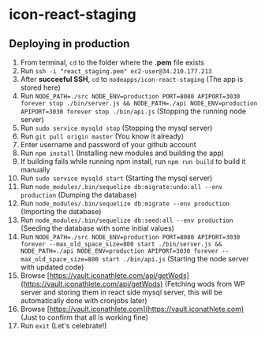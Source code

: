 # icon-react-staging

## Deploying in production
1. From terminal, `cd` to the folder where the **.pem** file exists
2. Run `ssh -i "react_staging.pem" ec2-user@34.210.177.213`
3. After **succeeful SSH**, `cd` to `nodeapps/icon-react-staging` (The app is stored here)
4. Run `NODE_PATH=./src NODE_ENV=production PORT=8080 APIPORT=3030 forever stop ./bin/server.js && NODE_PATH=./api NODE_ENV=production APIPORT=3030 forever stop ./bin/api.js` (Stopping the running node server)
5. Run `sudo service mysqld stop` (Stopping the mysql server)
6. Run `git pull origin master` (You know it already)
7. Enter username and password of your github account
8. Run `npm install` (Installing new modules and building the app)
9. If building fails while running npm install, run `npm run build` to build it manually
10. Run `sudo service mysqld start` (Starting the mysql server)
11. Run `node_modules/.bin/sequelize db:migrate:undo:all --env production` (Dumping the database)
12. Run `node_modules/.bin/sequelize db:migrate --env production` (Importing the database)
13. Run `node_modules/.bin/sequelize db:seed:all --env production` (Seeding the database with some initial values)
14. Run `NODE_PATH=./src NODE_ENV=production PORT=8080 APIPORT=3030 forever --max_old_space_size=800 start ./bin/server.js && NODE_PATH=./api NODE_ENV=production APIPORT=3030 forever --max_old_space_size=800 start ./bin/api.js` (Starting the node server with updated code)
15. Browse [https://vault.iconathlete.com/api/getWods](https://vault.iconathlete.com/api/getWods) (Fetching wods from WP server and storing them in react side mysql server, this will be automatically done with cronjobs later)
16. Browse [https://vault.iconathlete.com](https://vault.iconathlete.com) (Just to confirm that all is working fine)
17. Run `exit` (Let's celebrate!)
